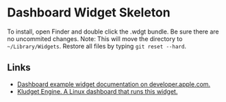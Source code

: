 # Dashboard Widget Skeleton


To install, open Finder and double click the .wdgt bundle. Be sure there are no uncommited changes.
Note: This will move the directory to `~/Library/Widgets`. Restore all files by typing `git reset --hard`.


## Links

* [Dashboard example widget documentation on developer.apple.com.](https://developer.apple.com/library/safari/documentation/AppleApplications/Conceptual/Dashboard_ProgTopics/Articles/WidgetBasics.html#//apple_ref/doc/uid/TP40008117)
* [Kludget Engine. A Linux dashboard that runs this widget.](http://kludgets.com)
